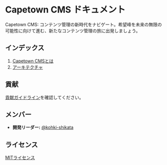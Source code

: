 # Capetown CMS ドキュメント

Capetown CMS: コンテンツ管理の新時代をナビゲート。希望峰を未来の無限の可能性に向けて進む、新たなコンテンツ管理の旅に出発しましょう。

## インデックス
1. [Capetown CMSとは](./statement.md)
1. [アーキテクチャ](./architecture.md)

## 貢献

[貢献ガイドライン](./CONTRIBUTING.md)を確認してください。

## メンバー
- **開発リーダー:** [@kohki-shikata](https://github.com/kohki-shikata)

## ライセンス
[MITライセンス](../LICENSE)